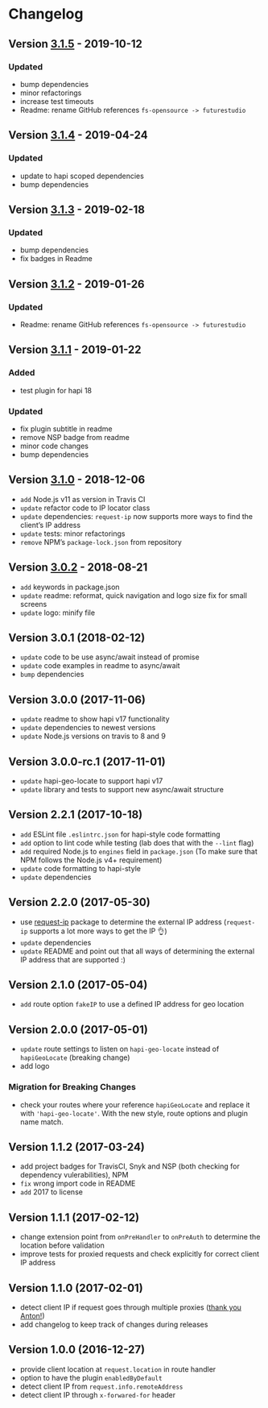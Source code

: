 # Changelog

## Version [3.1.5](https://github.com/futurestudio/hapi-geo-locate/compare/v3.1.4...v3.1.5) - 2019-10-12

### Updated
- bump dependencies
- minor refactorings
- increase test timeouts
- Readme: rename GitHub references `fs-opensource -> futurestudio`


## Version [3.1.4](https://github.com/futurestudio/hapi-geo-locate/compare/v3.1.3...v3.1.4) - 2019-04-24

### Updated
- update to hapi scoped dependencies
- bump dependencies


## Version [3.1.3](https://github.com/futurestudio/hapi-geo-locate/compare/v3.1.2...v3.1.3) - 2019-02-18

### Updated
- bump dependencies
- fix badges in Readme


## Version [3.1.2](https://github.com/futurestudio/hapi-geo-locate/compare/v3.1.1...v3.1.2) - 2019-01-26

### Updated
- Readme: rename GitHub references `fs-opensource -> futurestudio`


## Version [3.1.1](https://github.com/futurestudio/hapi-geo-locate/compare/v3.1.0...v3.1.1) - 2019-01-22

### Added
- test plugin for hapi 18

### Updated
- fix plugin subtitle in readme
- remove NSP badge from readme
- minor code changes
- bump dependencies


## Version [3.1.0](https://github.com/futurestudio/hapi-geo-locate/compare/v3.0.2...v3.1.0) - 2018-12-06
- `add` Node.js v11 as version in Travis CI
- `update` refactor code to IP locator class
- `update` dependencies: `request-ip` now supports more ways to find the client’s IP address
- `update` tests: minor refactorings
- `remove` NPM’s `package-lock.json` from repository


## Version [3.0.2](https://github.com/futurestudio/hapi-geo-locate/compare/v3.0.1...v3.0.2) - 2018-08-21
- `add` keywords in package.json
- `update` readme: reformat, quick navigation and logo size fix for small screens
- `update` logo: minify file


## Version 3.0.1 (2018-02-12)
- `update` code to be use async/await instead of promise
- `update` code examples in readme to async/await
- `bump` dependencies

## Version 3.0.0 (2017-11-06)
- `update` readme to show hapi v17 functionality
- `update` dependencies to newest versions
- `update` Node.js versions on travis to 8 and 9

## Version 3.0.0-rc.1 (2017-11-01)
- `update` hapi-geo-locate to support hapi v17
- `update` library and tests to support new async/await structure

## Version 2.2.1 (2017-10-18)
- `add` ESLint file `.eslintrc.json` for hapi-style code formatting
- `add` option to lint code while testing (lab does that with the `--lint` flag)
- `add` required Node.js to `engines` field in `package.json` (To make sure that NPM follows the Node.js v4+ requirement)
- `update` code formatting to hapi-style
- `update` dependencies

## Version 2.2.0 (2017-05-30)
- use [request-ip](https://github.com/pbojinov/request-ip) package to determine the external IP address (`request-ip` supports a lot more ways to get the IP 👌)
- `update` dependencies
- `update` README and point out that all ways of determining the external IP address that are supported :)

## Version 2.1.0 (2017-05-04)
- `add` route option `fakeIP` to use a defined IP address for geo location

## Version 2.0.0 (2017-05-01)
- `update` route settings to listen on `hapi-geo-locate` instead of `hapiGeoLocate` (breaking change)
- add logo

### Migration for Breaking Changes
- check your routes where your reference `hapiGeoLocate` and replace it with `'hapi-geo-locate'`. With the new style,
 route options and plugin name match.

## Version 1.1.2 (2017-03-24)
- add project badges for TravisCI, Snyk and NSP (both checking for dependency vulerabilities), NPM
- `fix` wrong import code in README
- `add` 2017 to license

## Version 1.1.1 (2017-02-12)
- change extension point from `onPreHandler` to `onPreAuth` to determine the location before validation
- improve tests for proxied requests and check explicitly for correct client IP address

## Version 1.1.0 (2017-02-01)
- detect client IP if request goes through multiple proxies ([thank you Anton!](https://futurestud.io/tutorials/hapi-geo-locate-hapi-plugin-for-client-geo-location-by-future-studio#comment-3092108774))
- add changelog to keep track of changes during releases

## Version 1.0.0 (2016-12-27)
- provide client location at `request.location` in route handler
- option to have the plugin `enabledByDefault`
- detect client IP from `request.info.remoteAddress`
- detect client IP through `x-forwared-for` header
